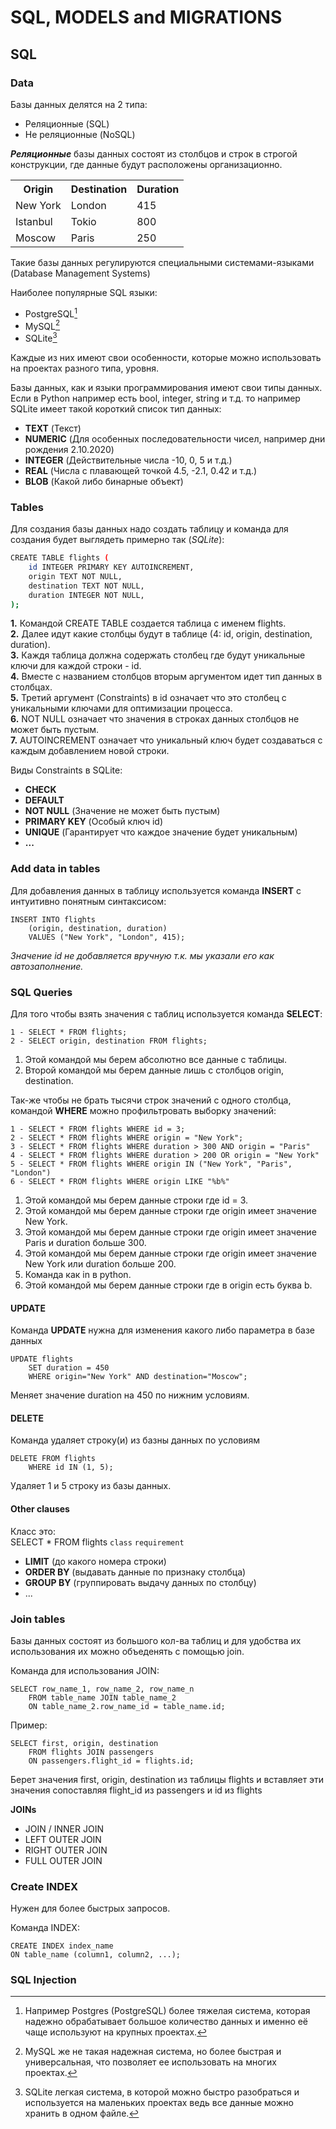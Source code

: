 # SQL, MODELS and MIGRATIONS

## SQL

### Data

Базы данных делятся на 2 типа:
- Реляционные (SQL)
- Не реляционные (NoSQL)

***Реляционные*** базы данных состоят из столбцов и строк в строгой конструкции, 
где данные будут расположены организационно. 

<table>
    <tr>
        <th>Origin</th>
        <th>Destination</th>
        <th>Duration</th>
    </tr>
    <tr>
        <td>New York</td>
        <td>London</td>
        <td>415</td>
    </tr>
    <tr>
        <td>Istanbul</td>
        <td>Tokio</td>
        <td>800</td>
    </tr>
    <tr>
        <td>Moscow</td>
        <td>Paris</td>
        <td>250</td>
    </tr>
</table>

Такие базы данных регулируются специальными системами-языками 
(Database Management Systems)

Наиболее популярные SQL языки:
- PostgreSQL[^P]
- MySQL[^M]
- SQLite[^L]

Каждые из них имеют свои особенности, которые можно использовать на проектах разного
типа, уровня. 

[^P]:Например Postgres (PostgreSQL) более тяжелая система, которая 
надежно обрабатывает большое количество данных и именно её чаще используют на крупных
проектах.

[^M]:MySQL же не такая надежная система, но более быстрая и универсальная, что 
позволяет ее использовать на многих проектах.

[^L]:SQLite легкая система, в которой можно быстро разобраться и используется на 
маленьких проектах ведь все данные можно хранить в одном файле.


Базы данных, как и языки программирования имеют свои типы данных. Если в Python
например есть bool, integer, string и т.д. то например SQLite имеет такой
короткий список тип данных:
- **TEXT** (Текст)
- **NUMERIC** (Для особенных последовательности чисел, например дни рождения 2.10.2020)
- **INTEGER** (Действительные числа -10, 0, 5 и т.д.)
- **REAL** (Числа с плавающей точкой 4.5, -2.1, 0.42 и т.д.)
- **BLOB** (Какой либо бинарные объект)


### Tables
Для создания базы данных надо создать таблицу и команда для создания будет выглядеть 
примерно так (_SQLite_):

```bash
CREATE TABLE flights (
    id INTEGER PRIMARY KEY AUTOINCREMENT,
    origin TEXT NOT NULL,
    destination TEXT NOT NULL,
    duration INTEGER NOT NULL,
);
```

**1.** Командой CREATE TABLE создается таблица с именем flights.<br>
**2.** Далее идут какие столбцы будут в таблице (4: id, origin, destination, duration).<br>
**3.** Каждя таблица должна содержать столбец где будут уникальные ключи для каждой строки - id.<br>
**4.** Вместе с названием столбцов вторым аргументом идет тип данных в столбцах.<br>
**5.** Третий аргумент (Constraints) в id означает что это столбец с уникальными ключами для оптимизации процесса.<br>
**6.** NOT NULL означает что значения в строках данных столбцов не может быть пустым.<br>
**7.** AUTOINCREMENT означает что уникальный ключ будет создаваться с каждым добавлением новой строки.

Виды Constraints в SQLite:
- **CHECK**
- **DEFAULT**
- **NOT NULL** (Значение не может быть пустым)
- **PRIMARY KEY** (Особый ключ id)
- **UNIQUE** (Гарантирует что каждое значение будет уникальным)
- **...**

### Add data in tables

Для добавления данных в таблицу используется команда **INSERT** с интуитивно понятным
синтаксисом:

```
INSERT INTO flights 
    (origin, destination, duration)
    VALUES ("New York", "London", 415);
```
_Значение id не добавляется вручную т.к. мы указали его как автозаполнение._

### SQL Queries

Для того чтобы взять значения с таблиц используется команда **SELECT**:

```
1 - SELECT * FROM flights;
2 - SELECT origin, destination FROM flights;
```
1. Этой командой мы берем абсолютно все данные с таблицы.
2. Второй командой мы берем данные лишь с столбцов origin, destination.

Так-же чтобы не брать тысячи строк значений с одного столбца, командой **WHERE**
можно профильтровать выборку значений:

```
1 - SELECT * FROM flights WHERE id = 3;
2 - SELECT * FROM flights WHERE origin = "New York";
3 - SELECT * FROM flights WHERE duration > 300 AND origin = "Paris"
4 - SELECT * FROM flights WHERE duration > 200 OR origin = "New York"
5 - SELECT * FROM flights WHERE origin IN ("New York", "Paris", "London")
6 - SELECT * FROM flights WHERE origin LIKE "%b%"
```
1. Этой командой мы берем данные строки где id = 3.
2. Этой командой мы берем данные строки где origin имеет значение New York.
3. Этой командой мы берем данные строки где origin имеет значение Paris и duration больше 300.
4. Этой командой мы берем данные строки где origin имеет значение New York или duration больше 200.
5. Команда как in в python.
6. Этой командой мы берем данные строки где в origin есть буква b.

#### UPDATE

Команда **UPDATE** нужна для изменения какого либо параметра в базе данных

```
UPDATE flights
    SET duration = 450
    WHERE origin="New York" AND destination="Moscow";
```
Меняет значение duration на 450 по нижним условиям.

#### DELETE

Команда удаляет строку(и) из базны данных по условиям

```
DELETE FROM flights 
    WHERE id IN (1, 5);
```
Удаляет 1 и 5 строку из базы данных.


#### Other clauses
Класс это:<br>
SELECT * FROM flights `class` `requirement`

- **LIMIT** (до какого номера строки)
- **ORDER BY** (выдавать данные по признаку столбца)
- **GROUP BY** (группировать выдачу данных по столбцу)
- ...

### Join tables

Базы данных состоят из большого кол-ва таблиц и для удобства их использования 
их можно объеденять с помощью join.

Команда для использования JOIN:
```
SELECT row_name_1, row_name_2, row_name_n
    FROM table_name JOIN table_name_2
    ON table_name_2.row_name_id = table_name.id;
```

Пример:
```
SELECT first, origin, destination 
    FROM flights JOIN passengers
    ON passengers.flight_id = flights.id;
```
Берет значения first, origin, destination из таблицы flights 
и вставляет эти значения сопоставляя flight_id из passengers и id из flights

**JOINs**
- JOIN / INNER JOIN
- LEFT OUTER JOIN
- RIGHT OUTER JOIN
- FULL OUTER JOIN

### Create INDEX

Нужен для более быстрых запросов. 

Команда INDEX:
```
CREATE INDEX index_name
ON table_name (column1, column2, ...);
```

### SQL Injection

